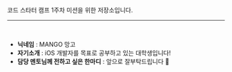 코드 스타터 캠프 1주차 미션을 위한 저장소입니다.

***

<br>

* __닉네임__ : MANGO 망고
* __자기소개__ : iOS 개발자를 목표로 공부하고 있는 대학생입니다!
* __담당 멘토님께 전하고 싶은 한마디__ : 앞으로 잘부탁드립니다 🤩
